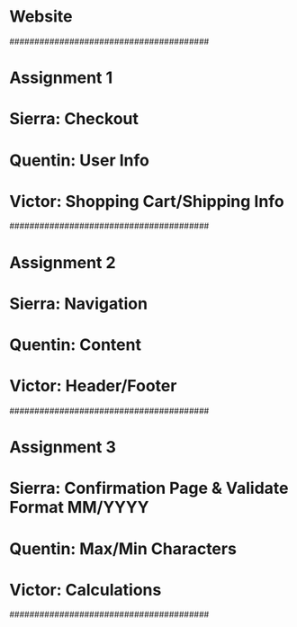 # Website
########################################
#              Assignment 1
# Sierra: Checkout
# Quentin: User Info
# Victor: Shopping Cart/Shipping Info
########################################
#              Assignment 2
# Sierra: Navigation
# Quentin: Content
# Victor: Header/Footer
########################################
#              Assignment 3
# Sierra: Confirmation Page & Validate Format MM/YYYY
# Quentin: Max/Min Characters
# Victor: Calculations
########################################
